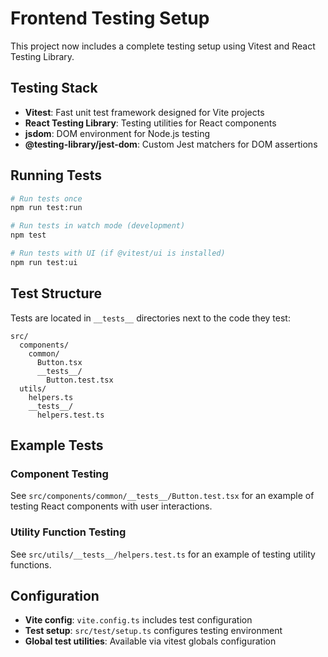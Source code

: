 # Frontend Testing Setup

This project now includes a complete testing setup using Vitest and React Testing Library.

## Testing Stack

- **Vitest**: Fast unit test framework designed for Vite projects
- **React Testing Library**: Testing utilities for React components
- **jsdom**: DOM environment for Node.js testing
- **@testing-library/jest-dom**: Custom Jest matchers for DOM assertions

## Running Tests

```bash
# Run tests once
npm run test:run

# Run tests in watch mode (development)
npm test

# Run tests with UI (if @vitest/ui is installed)
npm run test:ui
```

## Test Structure

Tests are located in `__tests__` directories next to the code they test:

```
src/
  components/
    common/
      Button.tsx
      __tests__/
        Button.test.tsx
  utils/
    helpers.ts
    __tests__/
      helpers.test.ts
```

## Example Tests

### Component Testing
See `src/components/common/__tests__/Button.test.tsx` for an example of testing React components with user interactions.

### Utility Function Testing
See `src/utils/__tests__/helpers.test.ts` for an example of testing utility functions.

## Configuration

- **Vite config**: `vite.config.ts` includes test configuration
- **Test setup**: `src/test/setup.ts` configures testing environment
- **Global test utilities**: Available via vitest globals configuration